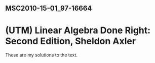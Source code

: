 ## MSC2010-15-01_97-16664 ##
# (UTM) Linear Algebra Done Right: Second Edition, Sheldon Axler #
These are my solutions to the text.
